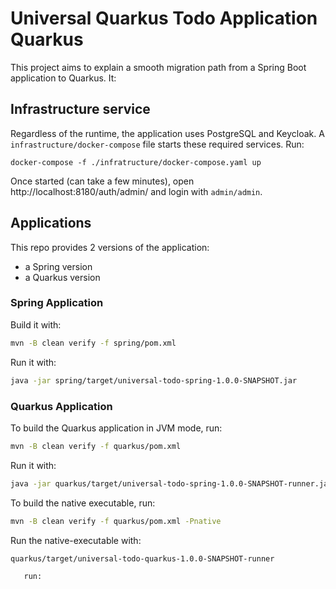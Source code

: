 # Universal Quarkus Todo Application Quarkus

This project aims to explain a smooth migration path from a Spring Boot application to Quarkus.
It:

## Infrastructure service

Regardless of the runtime, the application uses PostgreSQL and Keycloak.
A `infrastructure/docker-compose` file starts these required services.
Run: 

```shell
docker-compose -f ./infratructure/docker-compose.yaml up
```

Once started (can take a few minutes), open http://localhost:8180/auth/admin/ and login with `admin/admin`.

## Applications

This repo provides 2 versions of the application:

* a Spring version
* a Quarkus version

### Spring Application

Build it with:

```bash
mvn -B clean verify -f spring/pom.xml
``` 

Run it with:

```bash
java -jar spring/target/universal-todo-spring-1.0.0-SNAPSHOT.jar 
``` 
                
### Quarkus Application

To build the Quarkus application in JVM mode, run:

```bash
mvn -B clean verify -f quarkus/pom.xml    
``` 

Run it with:

```bash
java -jar quarkus/target/universal-todo-spring-1.0.0-SNAPSHOT-runner.jar 
``` 

To build the native executable, run:

```bash
mvn -B clean verify -f quarkus/pom.xml -Pnative
```

Run the native-executable with:

```bash
quarkus/target/universal-todo-quarkus-1.0.0-SNAPSHOT-runner
```



       run:     